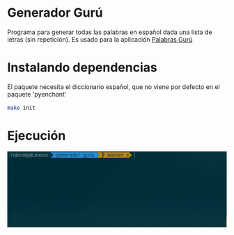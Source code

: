 # Generador Gurú
Programa para generar todas las palabras en español dada una lista de letras (sin repetición).
Es usado para la aplicación [Palabras Gurú](https://play.google.com/store/apps/details?id=com.wordgame.wordconnect.es&hl=es_419)


# Instalando dependencias
El paquete necesita el diccionario español, que no viene por defecto en el paquete 'pyenchant'
``` bash
make init
```

# Ejecución
![Demo Gurú](./screenshots/guru.gif)
